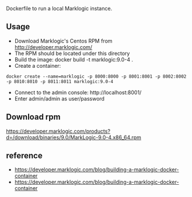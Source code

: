 Dockerfile to run a local Marklogic instance.





## Usage
- Download Marklogic's Centos RPM from http://developer.marklogic.com/
- The RPM should be located under this directory
- Build the image: docker build -t marklogic:9.0-4 .
- Create a container:
```
docker create --name=marklogic -p 8000:8000 -p 8001:8001 -p 8002:8002 -p 8010:8010 -p 8011:8011 marklogic:9.0-4
```
- Connect to the admin console: http://localhost:8001/
- Enter admin/admin as user/password

## Download rpm
https://developer.marklogic.com/products?d=/download/binaries/9.0/MarkLogic-9.0-4.x86_64.rpm


## reference
- https://developer.marklogic.com/blog/building-a-marklogic-docker-container
- https://developer.marklogic.com/blog/building-a-marklogic-docker-container
